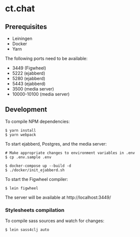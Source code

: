 # ct.chat

## Prerequisites

* Leiningen
* Docker
* Yarn

The following ports need to be available:

* 3449 (Figwheel)
* 5222 (ejabberd)
* 5280 (ejabberd)
* 5443 (ejabberd)
* 3500 (media server)
* 10000-10100 (media server)

## Development

To compile NPM dependencies:

```
$ yarn install
$ yarn webpack
```

To start ejabberd, Postgres, and the media server:

```
# Make appropriate changes to environment variables in .env
$ cp .env.sample .env

$ docker-compose up --build -d
$ ./docker/init_ejabberd.sh
```

To start the Figwheel compiler:

```
$ lein figwheel
```

The server will be available at http://localhost:3449/

### Stylesheets compilation

To compile sass sources and watch for changes:

```
$ lein sass4clj auto
```
